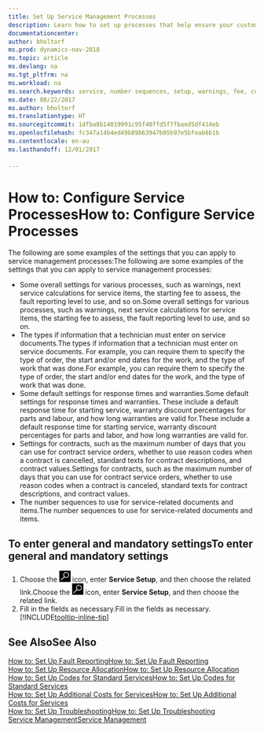 ```yaml
---
title: Set Up Service Management Processes
description: Learn how to set up processes that help ensure your customers are satisfied with your customer service.
documentationcenter: 
author: bholtorf
ms.prod: dynamics-nav-2018
ms.topic: article
ms.devlang: na
ms.tgt_pltfrm: na
ms.workload: na
ms.search.keywords: service, number sequences, setup, warnings, fee, contracts, warranties
ms.date: 08/22/2017
ms.author: bholtorf
ms.translationtype: HT
ms.sourcegitcommit: 1dfba8b14019991c95f40ffd5f7fbaed5df414eb
ms.openlocfilehash: fc347a14b4ed49b89b63947b05b97e5bfeab6b1b
ms.contentlocale: en-au
ms.lasthandoff: 12/01/2017

---
```

# <a name="how-to-configure-service-processes"></a><span data-ttu-id="46c55-103">How to: Configure Service Processes</span><span class="sxs-lookup"><span data-stu-id="46c55-103">How to: Configure Service Processes</span></span>
<span data-ttu-id="46c55-104">The following are some examples of the settings that you can apply to service management processes:</span><span class="sxs-lookup"><span data-stu-id="46c55-104">The following are some examples of the settings that you can apply to service management processes:</span></span>  
  
* <span data-ttu-id="46c55-105">Some overall settings for various processes, such as warnings, next service calculations for service items, the starting fee to assess, the fault reporting level to use, and so on.</span><span class="sxs-lookup"><span data-stu-id="46c55-105">Some overall settings for various processes, such as warnings, next service calculations for service items, the starting fee to assess, the fault reporting level to use, and so on.</span></span>  
* <span data-ttu-id="46c55-106">The types if information that a technician must enter on service documents.</span><span class="sxs-lookup"><span data-stu-id="46c55-106">The types if information that a technician must enter on service documents.</span></span> <span data-ttu-id="46c55-107">For example, you can require them to specify the type of order, the start and/or end dates for the work, and the type of work that was done.</span><span class="sxs-lookup"><span data-stu-id="46c55-107">For example, you can require them to specify the type of order, the start and/or end dates for the work, and the type of work that was done.</span></span>  
* <span data-ttu-id="46c55-108">Some default settings for response times and warranties.</span><span class="sxs-lookup"><span data-stu-id="46c55-108">Some default settings for response times and warranties.</span></span> <span data-ttu-id="46c55-109">These include a default response time for starting service, warranty discount percentages for parts and labour, and how long warranties are valid for.</span><span class="sxs-lookup"><span data-stu-id="46c55-109">These include a default response time for starting service, warranty discount percentages for parts and labor, and how long warranties are valid for.</span></span>  
* <span data-ttu-id="46c55-110">Settings for contracts, such as the maximum number of days that you can use for contract service orders, whether to use reason codes when a contract is cancelled, standard texts for contract descriptions, and contract values.</span><span class="sxs-lookup"><span data-stu-id="46c55-110">Settings for contracts, such as the maximum number of days that you can use for contract service orders, whether to use reason codes when a contract is canceled, standard texts for contract descriptions, and contract values.</span></span>  
* <span data-ttu-id="46c55-111">The number sequences to use for service-related documents and items.</span><span class="sxs-lookup"><span data-stu-id="46c55-111">The number sequences to use for service-related documents and items.</span></span>  

## <a name="to-enter-general-and-mandatory-settings"></a><span data-ttu-id="46c55-112">To enter general and mandatory settings</span><span class="sxs-lookup"><span data-stu-id="46c55-112">To enter general and mandatory settings</span></span>
1. <span data-ttu-id="46c55-113">Choose the ![Search for Page or Report](media/ui-search/search_small.png "Search for Page or Report icon") icon, enter **Service Setup**, and then choose the related link.</span><span class="sxs-lookup"><span data-stu-id="46c55-113">Choose the ![Search for Page or Report](media/ui-search/search_small.png "Search for Page or Report icon") icon, enter **Service Setup**, and then choose the related link.</span></span>
2. <span data-ttu-id="46c55-114">Fill in the fields as necessary.</span><span class="sxs-lookup"><span data-stu-id="46c55-114">Fill in the fields as necessary.</span></span> [!INCLUDE[tooltip-inline-tip](includes/tooltip-inline-tip_md.md)]  

## <a name="see-also"></a><span data-ttu-id="46c55-115">See Also</span><span class="sxs-lookup"><span data-stu-id="46c55-115">See Also</span></span>  
[<span data-ttu-id="46c55-116">How to: Set Up Fault Reporting</span><span class="sxs-lookup"><span data-stu-id="46c55-116">How to: Set Up Fault Reporting</span></span>](service-how-setup-fault-reporting.md)  
[<span data-ttu-id="46c55-117">How to: Set Up Resource Allocation</span><span class="sxs-lookup"><span data-stu-id="46c55-117">How to: Set Up Resource Allocation</span></span>](service-how-setup-resource-allocation.md)  
[<span data-ttu-id="46c55-118">How to: Set Up Codes for Standard Services</span><span class="sxs-lookup"><span data-stu-id="46c55-118">How to: Set Up Codes for Standard Services</span></span>](service-how-setup-service-coding.md)  
[<span data-ttu-id="46c55-119">How to: Set Up Additional Costs for Services</span><span class="sxs-lookup"><span data-stu-id="46c55-119">How to: Set Up Additional Costs for Services</span></span>](service-how-setup-service-costs-pricing.md)  
[<span data-ttu-id="46c55-120">How to: Set Up Troubleshooting</span><span class="sxs-lookup"><span data-stu-id="46c55-120">How to: Set Up Troubleshooting</span></span>](service-how-setup-troubleshooting.md)  
[<span data-ttu-id="46c55-121">Service Management</span><span class="sxs-lookup"><span data-stu-id="46c55-121">Service Management</span></span>](service-service.md)  

